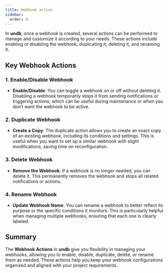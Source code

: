 ```yaml
---
title: Webhook action
sidebar:
  order: 4
---
```


In **undb**, once a webhook is created, several actions can be performed to manage and customize it according to your needs. These actions include enabling or disabling the webhook, duplicating it, deleting it, and renaming it.

## Key Webhook Actions

### 1. Enable/Disable Webhook

- **Enable/Disable**: You can toggle a webhook on or off without deleting it. Disabling a webhook temporarily stops it from sending notifications or triggering actions, which can be useful during maintenance or when you don’t want the webhook to be active.

### 2. Duplicate Webhook

- **Create a Copy**: The duplicate action allows you to create an exact copy of an existing webhook, including its conditions and settings. This is useful when you want to set up a similar webhook with slight modifications, saving time on reconfiguration.

### 3. Delete Webhook

- **Remove the Webhook**: If a webhook is no longer needed, you can delete it. This permanently removes the webhook and stops all related notifications or actions.

### 4. Rename Webhook

- **Update Webhook Name**: You can rename a webhook to better reflect its purpose or the specific conditions it monitors. This is particularly helpful when managing multiple webhooks, ensuring that each one is clearly labeled.

## Summary

The **Webhook Actions** in **undb** give you flexibility in managing your webhooks, allowing you to enable, disable, duplicate, delete, or rename them as needed. These actions help you keep your webhook configurations organized and aligned with your project requirements.
